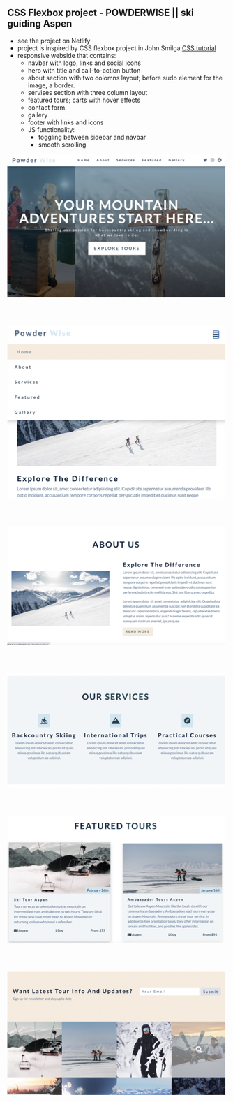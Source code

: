 ## CSS Flexbox project - POWDERWISE || ski guiding Aspen

- see the project on Netlify
- project is inspired by CSS flexbox project in John Smilga [CSS tutorial](https://www.udemy.com/course/in-depth-html-css-course-build-responsive-websites/learn/lecture/18361130#content)
- responsive webside that contains:
  - navbar with logo, links and social icons
  - hero with title and call-to-action button
  - about section with two colomns layout; before sudo element for the image, a border.
  - servises section with three column layout
  - featured tours; carts with hover effects
  - contact form
  - gallery
  - footer with links and icons
  - JS functionality:
    - toggling between sidebar and navbar
    - smooth scrolling

<p align-items: center>
    <img src='./images/Screenshot-1.png' width='500'>
</p>
<br/><br/>

<p align-items: center>
    <img src='./images/Screenshot-2.png' width='500'>
</p>
<br/><br/>

<p align-items: center>
    <img src='./images/Screenshot-3.png' width='500'>
</p>
<br/><br/>

<p align-items: center>
    <img src='./images/Screenshot-4.png' width='500'>
</p>
<br/><br/>

<p align-items: center>
    <img src='./images/Screenshot-5.png' width='500'>
</p>
<br/><br/>

<p align-items: center>
    <img src='./images/Screenshot-6.png' width='500'>
</p>
<br/><br/>
